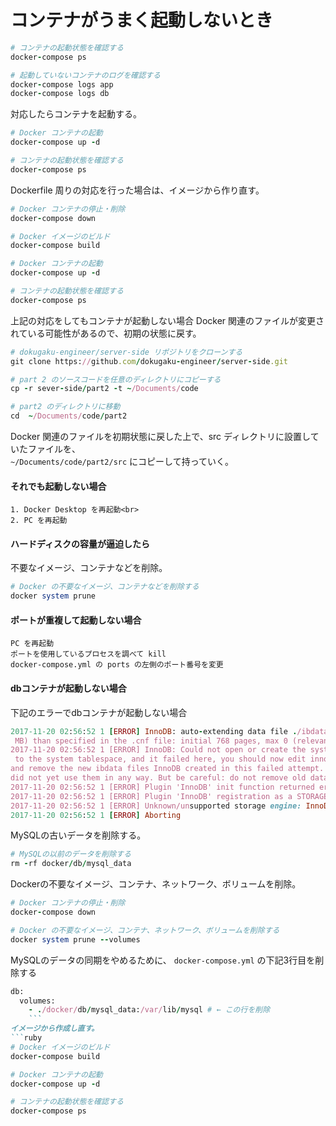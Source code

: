 # コンテナがうまく起動しないとき
```ruby
# コンテナの起動状態を確認する
docker-compose ps

# 起動していないコンテナのログを確認する
docker-compose logs app
docker-compose logs db
```
対応したらコンテナを起動する。

```ruby
# Docker コンテナの起動
docker-compose up -d

# コンテナの起動状態を確認する
docker-compose ps
```
Dockerfile 周りの対応を行った場合は、イメージから作り直す。

```ruby
# Docker コンテナの停止・削除
docker-compose down

# Docker イメージのビルド
docker-compose build

# Docker コンテナの起動
docker-compose up -d

# コンテナの起動状態を確認する
docker-compose ps
```
上記の対応をしてもコンテナが起動しない場合
Docker 関連のファイルが変更されている可能性があるので、初期の状態に戻す。
```ruby
# dokugaku-engineer/server-side リポジトリをクローンする
git clone https://github.com/dokugaku-engineer/server-side.git

# part 2 のソースコードを任意のディレクトリにコピーする
cp -r sever-side/part2 -t ~/Documents/code

# part2 のディレクトリに移動
cd  ~/Documents/code/part2
```
Docker 関連のファイルを初期状態に戻した上で、src ディレクトリに設置していたファイルを、<br>
`~/Documents/code/part2/src` にコピーして持っていく。

#### それでも起動しない場合
```
1. Docker Desktop を再起動<br>
2. PC を再起動
```
#### ハードディスクの容量が逼迫したら
不要なイメージ、コンテナなどを削除。

```ruby
# Docker の不要なイメージ、コンテナなどを削除する
docker system prune
```

#### ポートが重複して起動しない場合
```
PC を再起動
ポートを使用しているプロセスを調べて kill 
docker-compose.yml の ports の左側のポート番号を変更
```

#### dbコンテナが起動しない場合
下記のエラーでdbコンテナが起動しない場合

```ruby
2017-11-20 02:56:52 1 [ERROR] InnoDB: auto-extending data file ./ibdata1 is of a different size 0 pages
 MB) than specified in the .cnf file: initial 768 pages, max 0 (relevant if non-zero) pages!
2017-11-20 02:56:52 1 [ERROR] InnoDB: Could not open or create the system tablespace. If you tried to a
 to the system tablespace, and it failed here, you should now edit innodb_data_file_path in my.cnf back
and remove the new ibdata files InnoDB created in this failed attempt. InnoDB only wrote those files fu
did not yet use them in any way. But be careful: do not remove old data files which contain your precio
2017-11-20 02:56:52 1 [ERROR] Plugin 'InnoDB' init function returned error.
2017-11-20 02:56:52 1 [ERROR] Plugin 'InnoDB' registration as a STORAGE ENGINE failed.
2017-11-20 02:56:52 1 [ERROR] Unknown/unsupported storage engine: InnoDB
2017-11-20 02:56:52 1 [ERROR] Aborting
```
MySQLの古いデータを削除する。

```ruby
# MySQLの以前のデータを削除する
rm -rf docker/db/mysql_data
```

Dockerの不要なイメージ、コンテナ、ネットワーク、ボリュームを削除。

```ruby
# Docker コンテナの停止・削除
docker-compose down

# Docker の不要なイメージ、コンテナ、ネットワーク、ボリュームを削除する
docker system prune --volumes
```

MySQLのデータの同期をやめるために、 `docker-compose.yml` の下記3行目を削除する

```ruby
db:
  volumes:
    - ./docker/db/mysql_data:/var/lib/mysql # ← この行を削除
    ```
イメージから作成し直す。
```ruby
# Docker イメージのビルド
docker-compose build

# Docker コンテナの起動
docker-compose up -d

# コンテナの起動状態を確認する
docker-compose ps
```
